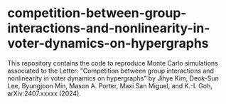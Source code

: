 # competition-between-group-interactions-and-nonlinearity-in-voter-dynamics-on-hypergraphs

This repository contains the code to reproduce Monte Carlo simulations associated to the Letter:
"Competition between group interactions and nonlinearity in voter dynamics on hypergraphs" by Jihye Kim, Deok-Sun Lee, Byungjoon Min, Mason A. Porter, Maxi San Miguel, and K.-I. Goh, arXiv:2407.xxxxx (2024).

